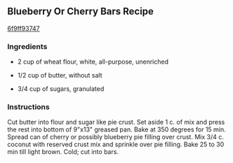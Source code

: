 ## Blueberry Or Cherry Bars Recipe

[6f9ff93747](http://cookeatshare.com/recipes/blueberry-or-cherry-bars-6622)

### Ingredients

 - 2 cup of wheat flour, white, all-purpose, unenriched

 - 1/2 cup of butter, without salt

 - 3/4 cup of sugars, granulated

### Instructions

Cut butter into flour and sugar like pie crust. Set aside 1 c. of mix and press the rest into bottom of 9"x13" greased pan. Bake at 350 degrees for 15 min. Spread can of cherry or possibly blueberry pie filling over crust. Mix 3/4 c. coconut with reserved crust mix and sprinkle over pie filling. Bake 25 to 30 min till light brown. Cold; cut into bars.